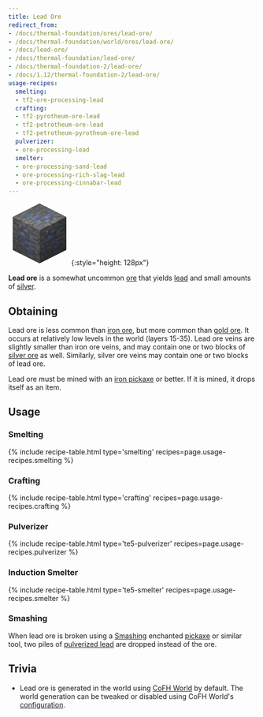 ```yaml
---
title: Lead Ore
redirect_from:
- /docs/thermal-foundation/ores/lead-ore/
- /docs/thermal-foundation/world/ores/lead-ore/
- /docs/lead-ore/
- /docs/thermal-foundation/lead-ore/
- /docs/thermal-foundation-2/lead-ore/
- /docs/1.12/thermal-foundation-2/lead-ore/
usage-recipes:
  smelting:
  - tf2-ore-processing-lead
  crafting:
  - tf2-pyrotheum-ore-lead
  - tf2-petrotheum-ore-lead
  - tf2-petrotheum-pyrotheum-ore-lead
  pulverizer:
  - ore-processing-lead
  smelter:
  - ore-processing-sand-lead
  - ore-processing-rich-slag-lead
  - ore-processing-cinnabar-lead
---
```


![Lead ore](/assets/images/thermal-foundation-2/ore-lead.png){:style="height: 128px"}


**Lead ore** is a somewhat uncommon [ore](https://minecraft.gamepedia.com/Ore)
that yields [lead](/docs/1.12/thermal-foundation/lead-ingot/) and small amounts of
[silver](/docs/1.12/thermal-foundation/silver-ingot/).


Obtaining
---------

Lead ore is less common than [iron
ore](https://minecraft.gamepedia.com/Iron_Ore), but more common than [gold
ore](https://minecraft.gamepedia.com/Gold_Ore). It occurs at relatively low
levels in the world (layers 15-35). Lead ore veins are slightly smaller than
iron ore veins, and may contain one or two blocks of [silver
ore](/docs/1.12/thermal-foundation/silver-ore/) as well. Similarly, silver ore veins may contain one or
two blocks of lead ore.

Lead ore must be mined with an [iron
pickaxe](https://minecraft.gamepedia.com/Pickaxe) or better. If it is mined, it
drops itself as an item.


Usage
-----

### Smelting
{% include recipe-table.html type='smelting' recipes=page.usage-recipes.smelting %}

### Crafting
{% include recipe-table.html type='crafting' recipes=page.usage-recipes.crafting %}

### Pulverizer
{% include recipe-table.html type='te5-pulverizer' recipes=page.usage-recipes.pulverizer %}

### Induction Smelter
{% include recipe-table.html type='te5-smelter' recipes=page.usage-recipes.smelter %}

### Smashing
When lead ore is broken using a [Smashing](/docs/1.12/cofh-core/smashing/) enchanted
[pickaxe](https://minecraft.gamepedia.com/Pickaxe) or similar tool, two piles of
[pulverized lead](/docs/1.12/thermal-foundation/pulverized-lead/) are dropped instead
of the ore.


Trivia
------

* Lead ore is generated in the world using [CoFH World](/docs/1.12/cofh-world/) by
  default. The world generation can be tweaked or disabled using CoFH World's
  [configuration](/docs/1.12/cofh-world/world-generator-configuration/).
